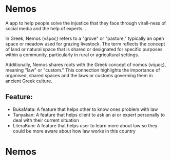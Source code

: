 # Nemos

A app to help people solve the injustice that they face through virall-ness of social media and the help of experts. .

In Greek, Nemos (νέμος) refers to a "grove" or "pasture," typically an open space or meadow used for grazing livestock. The term reflects the concept of land or natural space that is shared or designated for specific purposes within a community, particularly in rural or agricultural settings.

Additionally, Nemos shares roots with the Greek concept of nomos (νόμος), meaning "law" or "custom." This connection highlights the importance of organised, shared spaces and the laws or customs governing them in ancient Greek culture.


## Feature:
- BukaMata: A feature that helps other to know ones problem with law
- Tanyakan: A feature that helps client to ask an ai or expert personally to deal with their current situation
- LiteraKum: A feature that helps user to learn more about law so they could be more aware about how law works in this country
# Nemos
